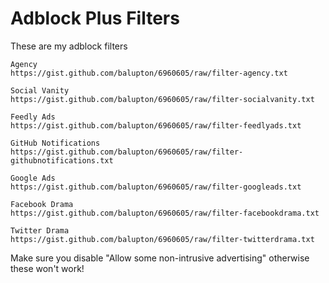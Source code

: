 # Adblock Plus Filters

These are my adblock filters

```
Agency
https://gist.github.com/balupton/6960605/raw/filter-agency.txt

Social Vanity
https://gist.github.com/balupton/6960605/raw/filter-socialvanity.txt

Feedly Ads
https://gist.github.com/balupton/6960605/raw/filter-feedlyads.txt

GitHub Notifications
https://gist.github.com/balupton/6960605/raw/filter-githubnotifications.txt

Google Ads
https://gist.github.com/balupton/6960605/raw/filter-googleads.txt

Facebook Drama
https://gist.github.com/balupton/6960605/raw/filter-facebookdrama.txt

Twitter Drama
https://gist.github.com/balupton/6960605/raw/filter-twitterdrama.txt
```

Make sure you disable "Allow some non-intrusive advertising" otherwise these won't work!